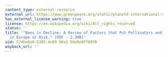 ```yaml
---
content_type: external-resource
external_url: https://www.greenpeace.org/static/planet4-international-stateless/2013/04/66f3eb6b-beesindecline.pdf
has_external_license_warning: true
license: https://en.wikipedia.org/wiki/All_rights_reserved
status: ''
title: '"Bees in Decline: A Review of Factors that Put Pollinators and Agriculture
  in Europe at Risk." (PDF - 2.3MB)'
uid: 524be0a0-5305-4c89-90a1-50e0e877b930
wayback_url: ''
---
```


